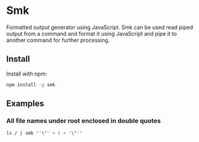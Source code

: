 # Smk
Formatted output generator using JavaScript. Smk can be used  read piped output from a command and
format it using JavaScript and pipe it to another command for further processing.

## Install

Install with npm:

```bash
npm install -g smk
```

## Examples
### All file names under root enclosed in double quotes
```bash
ls / | smk "'\"' + t + '\"'"

```
